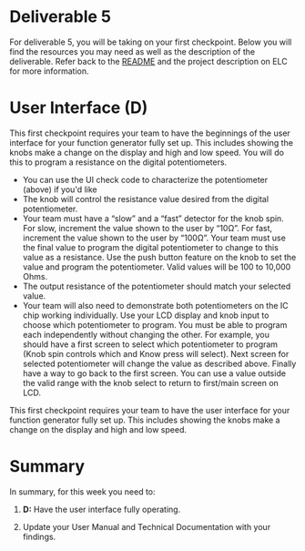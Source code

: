 # Deliverable 5

For deliverable 5, you will be taking on your first checkpoint. Below you will find the resources you may need as well as the description of the deliverable. Refer back to the [README](../README.md) and the project description on ELC for more information. 

# User Interface (D)
This first checkpoint requires your team to have the beginnings of the user interface for your function generator fully set up. This includes showing the knobs make a change on the display and high and low speed. You will do this to program a resistance on the digital potentiometers.
- You can use the UI check code to characterize the potentiometer (above) if you'd like
- The knob will control the resistance value desired from the digital potentiometer.
- Your team must have a “slow” and a “fast” detector for the knob spin.  For slow, increment the value shown to the user by “10Ω”.  For fast, increment the value shown to the user by “100Ω”.  Your team must use the final value to program the digital potentiometer to change to this value as a resistance.  Use the push button feature on the knob to set the value and program the potentiometer.  Valid values will be 100 to 10,000 Ohms.
- The output resistance of the potentiometer should match your selected value.  
- Your team will also need to demonstrate both potentiometers on the IC chip working individually.  Use your LCD display and knob input to choose which potentiometer to program.  You must be able to program each independently without changing the other.  For example, you should have a first screen to select which potentiometer to program (Knob spin controls which and Know press will select).  Next screen for selected potentiometer will change the value as described above.  Finally have a way to go back to the first screen.  You can use a value outside the valid range with the knob select to return to first/main screen on LCD.

This first checkpoint requires your team to have the user interface for your function generator fully set up. This includes showing the knobs make a change on the display and high and low speed.

# Summary

In summary, for this week you need to:

1. **D:** Have the user interface fully operating.

2. Update your User Manual and Technical Documentation with your findings.
